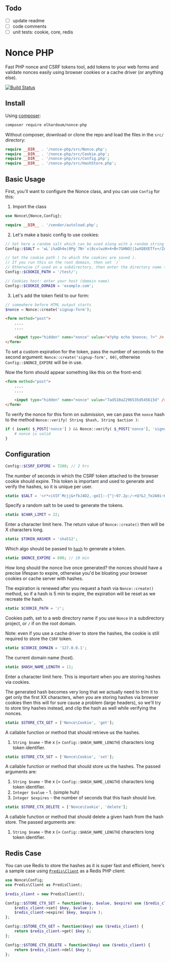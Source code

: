 
## Todo

 - [ ] update readme
 - [ ] code comments
 - [ ] unit tests: cookie, core, redis
 
# Nonce PHP

Fast PHP nonce and CSRF tokens tool, add tokens to your web forms and validate nonces easily using browser cookies or a cache driver (or anything else).

[![Build Status](https://travis-ci.org/elhardoum/nonce-php.svg?branch=master)](https://travis-ci.org/elhardoum/nonce-php)

## Install

Using [composer](https://getcomposer.org):

```bash
composer require elhardoum/nonce-php
```

Without composer, download or clone the repo and load the files in the `src/` directory:

```php
require __DIR__ . '/nonce-php/src/Nonce.php';
require __DIR__ . '/nonce-php/src/Cookie.php';
require __DIR__ . '/nonce-php/src/Config.php';
require __DIR__ . '/nonce-php/src/HashStore.php';
```

## Basic Usage

First, you'll want to configure the Nonce class, and you can use `Config` for this:

1. Import the class

```php
use Nonce\{Nonce,Config};

require __DIR__ . '/vendor/autoload.php';
```

2. Let's make a basic config to use cookies:

```php
// Set here a random salt which can be used along with a random string to generate the CSRF token.
Config::$SALT = 'wL`i%aQh4e|0Pg`7Nr`v|8cx(wzH>4+B<7GHNO]|1wXQ8XETfx+/ZnSklrr&YK~W';

// Set the cookie path ( to which the cookies are saved ).
// If you run this on the root domain, then set `/`
// Otherwise if used on a subdirectory, then enter the directory name (e.g /my-custom-site/ for http://example.com/my-custom-site/)
Config::$COOKIE_PATH = '/test/';

// Cookies host: enter your host (domain name)
Config::$COOKIE_DOMAIN = 'example.com';
```

3. Let's add the token field to our form:
```php
// somewhere before HTML output starts
$nonce = Nonce::create('signup-form');
```

```html
<form method="post">
    ....
    ....

    <input type="hidden" name="nonce" value="<?php echo $nonce; ?>" />
</form>

```

To set a custom expiration for the token, pass the number of seconds to the second argument: `Nonce::create('signup-form', 60)`, otherwise `Config::$NONCE_EXPIRE` will be in use.

Now the form should appear something like this on the front-end:

```html
<form method="post">
    ....
    ....

    <input type="hidden" name="nonce" value="7ad510a2296535d545615d" />
</form>
```

To verify the nonce for this form on submission, we can pass the `nonce` hash to the method `Nonce::verify( String $hash, String $action )`:

```php
if ( isset( $_POST['nonce'] ) && Nonce::verify( $_POST['nonce'], 'signup-form' ) ) {
    # nonce is valid
}
```

## Configuration

```php
Config::$CSRF_EXPIRE = 7200; // 2 hrs
```

The number of seconds in which the CSRF token attached to the browser cookie should expire. This token is important and used to generate and verify the hashes, so it is unique per user.

```php
static $SALT = '<r*>iVIF`Mcjj&+fkJ4D2,-geI]:-{^|~97.2p:/~+Q?&J_fe2A0i~H?89SeJ:Ztt>';
```

Specify a random salt to be used to generate the tokens.

```php
static $CHAR_LIMIT = 22;
```

Enter a character limit here. The return value of `Nonce::create()` then will be X characters long.

```php
static $TOKEN_HASHER = 'sha512';
```

Which algo should be passed to [`hash`](http://php.net/manual/en/function.hash.php) to generate a token.

```php
static $NONCE_EXPIRE = 600; // 10 min
```

How long should the nonce live once generated? the nonces should have a precise lifespan to expire, otherwise you'd be bloating your browser cookies or cache server with hashes.

The expiration is renewed after you request a hash via `Nonce::create()` method, so if a hash is 5 min to expire, the expiration will be reset as we recreate the hash.

```php
static $COOKIE_PATH = '/';
```

Cookies path, set to a web directory name if you use `Nonce` in a subdirectory project, or `/` if on the root domain.

Note: even if you use a cache driver to store the hashes, the cookie is still required to store the `CSRF` token.

```php
static $COOKIE_DOMAIN = '127.0.0.1';
```

The current domain name (host).

```php
static $HASH_NAME_LENGTH = 11;
```

Enter a character limit here. This is important when you are storing hashes via cookies.

The generated hash becomes very long that we actually need to trim it to get only the first XX characters, when you are storing hashes via browser cookies then this will for sure cause a problem (large headers), so we'll try to store tiny hashes instead, and clip the hash as well while verifying the nonces.

```php
static $STORE_CTX_GET = ['Nonce\Cookie', 'get'];
```

A callable function or method that should retrieve us the hashes.

1. `String $name` - the x (= `Config::$HASH_NAME_LENGTH`) characters long token identifier.

```php
static $STORE_CTX_SET = ['Nonce\Cookie', 'set'];
```

A callable function or method that should store us the hashes. The passed arguments are:

1. `String $name` - the x (= `Config::$HASH_NAME_LENGTH`) characters long token identifier.
2. `Integer $value` - 1. (simple huh)
3. `Integer $expires` - the number of seconds that this hash should live.


```php
static $STORE_CTX_DELETE = ['Nonce\Cookie', 'delete'];
```

A callable function or method that should delete a given hash from the hash store. The passed arguments are:

1. `String $name` - the x (= `Config::$HASH_NAME_LENGTH`) characters long token identifier.

## Redis Case

You can use Redis to store the hashes as it is super fast and efficient, here's a sample case using [`Predis\Client`](https://github.com/nrk/predis) as a Redis PHP client:

```php
use Nonce\Config;
use Predis\Client as PredisClient;

$redis_client = new PredisClient();

Config::$STORE_CTX_SET = function($key, $value, $expire) use ($redis_client) {
    $redis_client->set( $key, $value );
    $redis_client->expire( $key, $expire );
};

Config::$STORE_CTX_GET = function($key) use ($redis_client) {
    return $redis_client->get( $key );
};

Config::$STORE_CTX_DELETE = function($key) use ($redis_client) {
    return $redis_client->del( $key );
};
```